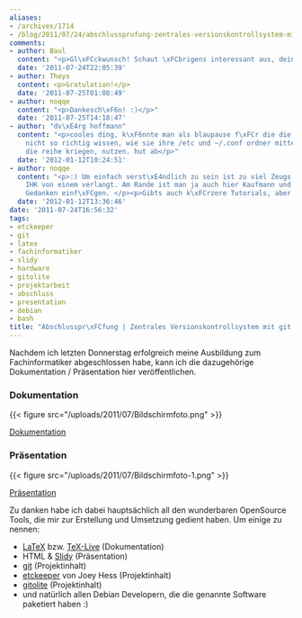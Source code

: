 ```yaml
---
aliases:
- /archives/1714
- /blog/2011/07/24/abschlussprufung-zentrales-versionskontrollsystem-mit-git-und-etckeeper
comments:
- author: Baul
  content: "<p>Gl\xFCckwunsch! Schaut \xFCbrigens interessant aus, deine Arbeit :)</p>"
  date: '2011-07-24T22:05:39'
- author: Thoys
  content: <p>Gratulation!</p>
  date: '2011-07-25T01:08:49'
- author: noqqe
  content: "<p>Dankesch\xF6n! :)</p>"
  date: '2011-07-25T14:18:47'
- author: "dv\xE4rg hoffmann"
  content: "<p>cooles ding, k\xF6nnte man als blaupause f\xFCr die die newbs, die
    nicht so richtig wissen, wie sie ihre /etc und ~/.conf ordner mittels github in
    die reihe kriegen, nutzen. hut ab</p>"
  date: '2012-01-12T10:24:51'
- author: noqqe
  content: "<p>:) Um einfach verst\xE4ndlich zu sein ist zu viel Zeugs drin, was die
    IHK von einem verlangt. Am Rande ist man ja auch hier Kaufmann und muss wirtschaftliche
    Gedanken einf\xFCgen. </p><p>Gibts auch k\xFCrzere Tutorials, aber danke :)</p>"
  date: '2012-01-12T13:36:46'
date: '2011-07-24T16:56:32'
tags:
- etckeeper
- git
- latex
- fachinformatiker
- slidy
- hardware
- gitolite
- projektarbeit
- abschluss
- presentation
- debian
- bash
title: "Abschlusspr\xFCfung | Zentrales Versionskontrollsystem mit git und etckeeper"
---
```


Nachdem ich letzten Donnerstag erfolgreich meine Ausbildung zum
Fachinformatiker abgeschlossen habe, kann ich die dazugehörige
Dokumentation / Präsentation hier veröffentlichen.

### Dokumentation

{{< figure src="/uploads/2011/07/Bildschirmfoto.png" >}}

[Dokumentation](/uploads/2011/07/documentation.pdf)

### Präsentation

{{< figure src="/uploads/2011/07/Bildschirmfoto-1.png" >}}

[Präsentation](/uploads/2011/07/slide.html)

Zu danken habe ich dabei hauptsächlich all den wunderbaren OpenSource
Tools, die mir zur Erstellung und Umsetzung gedient haben. Um einige zu
nennen:


  * [LaTeX](http://www.latex-project.org/) bzw. [TeX-Live](http://www.tug.org/texlive/) (Dokumentation)
  * HTML & [Slidy](http://www.w3.org/2005/03/slideshow.html) (Präsentation)
  * [git](http://git-scm.com/) (Projektinhalt)
  * [etckeeper](http://kitenet.net/~joey/code/etckeeper/) von Joey Hess (Projektinhalt)
  * [gitolite](https://github.com/sitaramc/gitolite#start) (Projektinhalt)
  * und natürlich allen Debian Developern, die die genannte Software paketiert haben :)

